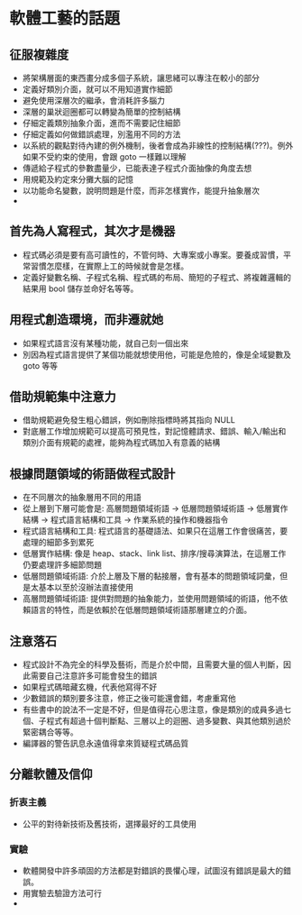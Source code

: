# 軟體工藝的話題
## 征服複雜度
* 將架構層面的東西畫分成多個子系統，讓思緒可以專注在較小的部分
* 定義好類別介面，就可以不用知道實作細節
* 避免使用深層次的繼承，會消耗許多腦力
* 深層的巢狀迴圈都可以轉變為簡單的控制結構
* 仔細定義類別抽象介面，進而不需要記住細節
* 仔細定義如何做錯誤處理，別濫用不同的方法
* 以系統的觀點對待內建的例外機制，後者會成為非線性的控制結構(???)。例外如果不受約束的使用，會跟 goto 一樣難以理解
* 傳遞給子程式的參數盡量少，已能表達子程式介面抽像的角度去想
* 用規範及約定來分攤大腦的記憶
* 以功能命名變數，說明問題是什麼，而非怎樣實作，能提升抽象層次
* 
## 首先為人寫程式，其次才是機器
* 程式碼必須是要有高可讀性的，不管何時、大專案或小專案。要養成習慣，平常習慣怎麼樣，在實際上工的時候就會是怎樣。
* 定義好變數名稱、子程式名稱、程式碼的布局、簡短的子程式、將複雜邏輯的結果用 bool 儲存並命好名等等。
## 用程式創造環境，而非遷就她
* 如果程式語言沒有某種功能，就自己刻一個出來
* 別因為程式語言提供了某個功能就想使用他，可能是危險的，像是全域變數及goto 等等
## 借助規範集中注意力
* 借助規範避免發生粗心錯誤，例如刪除指標時將其指向 NULL
* 對底層工作增加規範可以提高可預見性，對記憶體請求、錯誤、輸入/輸出和類別介面有規範的處裡，能夠為程式碼加入有意義的結構
## 根據問題領域的術語做程式設計
* 在不同層次的抽象層用不同的用語
* 從上層到下層可能會是: 高層問題領域術語 -> 低層問題領域術語 -> 低層實作結構 -> 程式語言結構和工具 -> 作業系統的操作和機器指令
* 程式語言結構和工具: 程式語言的基礎語法、如果只在這層工作會很痛苦，要處理的細節多到累死
* 低層實作結構: 像是 heap、stack、link list、排序/搜尋演算法，在這層工作仍要處理許多細節問題
* 低層問題領域術語: 介於上層及下層的黏接層，會有基本的問題領域詞彙，但是太基本以至於沒辦法直接使用
* 高層問題領域術語: 提供對問題的抽象能力，並使用問題領域的術語，他不依賴語言的特性，而是依賴於在低層問題領域術語那層建立的介面。
## 注意落石
* 程式設計不為完全的科學及藝術，而是介於中間，且需要大量的個人判斷，因此需要自己注意許多可能會發生的錯誤
* 如果程式碼暗藏玄機，代表他寫得不好
* 少數錯誤的類別要多注意，修正之後可能還會錯，考慮重寫他
* 有些書中的說法不一定是不好，但是值得花心思注意，像是類別的成員多過七個、子程式有超過十個判斷點、三層以上的迴圈、過多變數、與其他類別過於緊密耦合等等。
* 編譯器的警告訊息永遠值得拿來質疑程式碼品質
## 分離軟體及信仰
### 折衷主義
* 公平的對待新技術及舊技術，選擇最好的工具使用
### 實驗
* 軟體開發中許多頑固的方法都是對錯誤的畏懼心理，試圖沒有錯誤是最大的錯誤。
* 用實驗去驗證方法可行
* 
<!--stackedit_data:
eyJoaXN0b3J5IjpbLTExMDg2OTE2NTUsMTMwMDY0NjM1NSw0Mj
UxODYzMzEsLTEzNDY4Mjc2MjIsNjQyOTgwNzQzLC01MDU5NDIy
NTIsMTU4MTIxOTU3MV19
-->